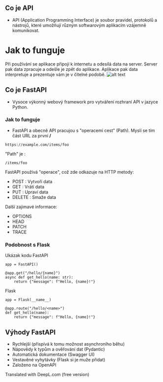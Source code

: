 ## Co je API
 - API (Application Programming Interface) je soubor pravidel, protokolů a nástrojů, které umožňují různým softwarovým aplikacím vzájemně komunikovat.

# Jak to funguje
Při používání se aplikace připojí k internetu a odesílá data na server. Server pak data zpracuje a odešle je zpět do aplikace. 
Aplikace pak data interpretuje a prezentuje vám je v čitelné podobě. 
![alt text](https://images.datacamp.com/image/upload/v1664210695/A_simple_API_architecture_design_f98bfad9ce.png)


## Co je FastAPI
 - Vysoce výkonný webový framework pro vytváření rozhraní API v jazyce Python.
### Jak to funguje
 - FastAPI a obecně API pracujou s "operacemi cest" (Path). Myslí se tím část URL za první **/**
```
https://example.com/items/foo
```
"Path" je :
```
/items/foo
```
FastAPI používá "operace", což zde odkazuje na HTTP metody:

- POST : Vytvoří data
- GET : Vrátí data
- PUT : Upraví data
- DELETE : Smaže data

Další zajimavé informace:
- OPTIONS
- HEAD
- PATCH
- TRACE

### Podobnost s Flask
Ukázak kodu 
FastAPI
```
app = FastAPI()

@app.get("/hello/{name}")
async def get_hello(name: str):
    return {"message": f"Hello, {name}!"}
```
Flask
```
app = Flask(__name__)

@app.route("/hello/<name>")
def get_hello(name):
    return {"message": f"Hello, {name}!"}
```

## Výhody FastAPI
 - Rychlejší (přispívá k tomu možnost asynchroního běhu)
 - Nápovědy k typům a ověřování dat (Pydantic)
 - Automatická dokumentace (Swagger UI)
 - Vestavěné vyhytávky (Flask si je muže přidat)
 - Založeno na OpenAPI

Translated with DeepL.com (free version)




